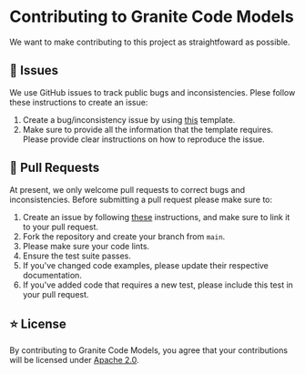 # Contributing to Granite Code Models
We want to make contributing to this project as straightfoward as possible.

## :memo: Issues
We use GitHub issues to track public bugs and inconsistencies. Plese follow these instructions to create an issue:
1. Create a bug/inconsistency issue by using [this](./.github/ISSUE_TEMPLATE/01_bug_inconsistency_report.md) template.
2. Make sure to provide all the information that the template requires. Please provide clear instructions on how to reproduce the issue.

## :hammer: Pull Requests
At present, we only welcome pull requests to correct bugs and inconsistencies. Before submitting a pull request please make sure to:
1. Create an issue by following [these](#📝-issues) instructions, and make sure to link it to your pull request.
2. Fork the repository and create your branch from `main`.
3. Please make sure your code lints.
4. Ensure the test suite passes.
5. If you've changed code examples, please update their respective documentation.
6. If you've added code that requires a new test, please include this test in your pull request.

## :star: License
By contributing to Granite Code Models, you agree that your contributions will be
licensed under [Apache 2.0](./LICENSE).
